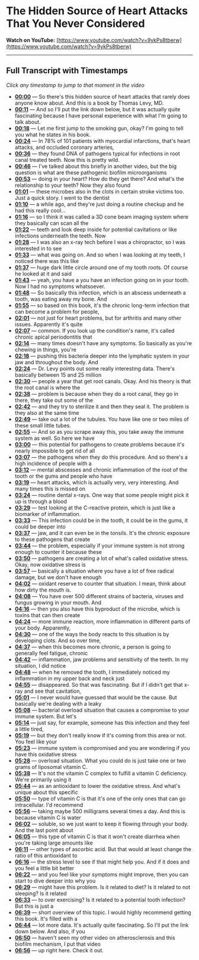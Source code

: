 # The Hidden Source of Heart Attacks That You Never Considered

**Watch on YouTube:** [https://www.youtube.com/watch?v=9ykPs8tberw](https://www.youtube.com/watch?v=9ykPs8tberw)

---

## Full Transcript with Timestamps

*Click any timestamp to jump to that moment in the video*

- **[00:00](https://www.youtube.com/watch?v=9ykPs8tberw&t=0s)** — So there's this hidden source of heart attacks that rarely does anyone know about. And this is a book by Thomas Levy, MD.
- **[00:11](https://www.youtube.com/watch?v=9ykPs8tberw&t=11s)** — And so I'll put the link down below, but it was actually quite fascinating because I have personal experience with what I'm going to talk about.
- **[00:18](https://www.youtube.com/watch?v=9ykPs8tberw&t=18s)** — Let me first jump to the smoking gun, okay? I'm going to tell you what he states in his book.
- **[00:24](https://www.youtube.com/watch?v=9ykPs8tberw&t=24s)** — In 78% of 101 patients with myocardial infarctions, that's heart attacks, and occluded coronary arteries,
- **[00:36](https://www.youtube.com/watch?v=9ykPs8tberw&t=36s)** — they found DNA of pathogens typical for infections in root canal treated teeth. Now this is pretty wild.
- **[00:46](https://www.youtube.com/watch?v=9ykPs8tberw&t=46s)** — I've talked about this briefly in another video, but the big question is what are these pathogenic biofilm microorganisms
- **[00:53](https://www.youtube.com/watch?v=9ykPs8tberw&t=53s)** — doing in your heart? How do they get there? And what's the relationship to your teeth? Now they also found
- **[01:01](https://www.youtube.com/watch?v=9ykPs8tberw&t=61s)** — these microbes also in the clots in certain stroke victims too. Just a quick story. I went to the dentist
- **[01:10](https://www.youtube.com/watch?v=9ykPs8tberw&t=70s)** — a while ago, and they're just doing a routine checkup and he had this really cool...
- **[01:16](https://www.youtube.com/watch?v=9ykPs8tberw&t=76s)** — so I think it was called a 3D cone beam imaging system where they basically can scan all the
- **[01:22](https://www.youtube.com/watch?v=9ykPs8tberw&t=82s)** — teeth and look deep inside for potential cavitations or like infections underneath the teeth. Now
- **[01:28](https://www.youtube.com/watch?v=9ykPs8tberw&t=88s)** — I was also an x-ray tech before I was a chiropractor, so I was interested in to see
- **[01:33](https://www.youtube.com/watch?v=9ykPs8tberw&t=93s)** — what was going on. And so when I was looking at my teeth, I noticed there was this like
- **[01:37](https://www.youtube.com/watch?v=9ykPs8tberw&t=97s)** — huge dark little circle around one of my tooth roots. Of course he looked at it and said
- **[01:43](https://www.youtube.com/watch?v=9ykPs8tberw&t=103s)** — yeah, you have a you have an infection going on in your tooth. Now I had no symptoms whatsoever.
- **[01:48](https://www.youtube.com/watch?v=9ykPs8tberw&t=108s)** — So basically this infection, which is an abscess underneath a tooth, was eating away my bone. And
- **[01:55](https://www.youtube.com/watch?v=9ykPs8tberw&t=115s)** — so based on this book, it's the chronic long-term infection that can become a problem for people,
- **[02:01](https://www.youtube.com/watch?v=9ykPs8tberw&t=121s)** — not just for heart problems, but for arthritis and many other issues. Apparently it's quite
- **[02:07](https://www.youtube.com/watch?v=9ykPs8tberw&t=127s)** — common. If you look up the condition's name, it's called chronic apical periodontitis that
- **[02:14](https://www.youtube.com/watch?v=9ykPs8tberw&t=134s)** — many times doesn't have any symptoms. So basically as you're chewing in things, you're
- **[02:18](https://www.youtube.com/watch?v=9ykPs8tberw&t=138s)** — pushing this bacteria deeper into the lymphatic system in your jaw and throughout the body. And
- **[02:24](https://www.youtube.com/watch?v=9ykPs8tberw&t=144s)** — Dr. Levy points out some really interesting data. There's basically between 15 and 25 million
- **[02:30](https://www.youtube.com/watch?v=9ykPs8tberw&t=150s)** — people a year that get root canals. Okay. And his theory is that the root canal is where the
- **[02:38](https://www.youtube.com/watch?v=9ykPs8tberw&t=158s)** — problem is because when they do a root canal, they go in there, they take out some of the
- **[02:42](https://www.youtube.com/watch?v=9ykPs8tberw&t=162s)** — and they try to sterilize it and then they seal it. The problem is they also at the same time
- **[02:49](https://www.youtube.com/watch?v=9ykPs8tberw&t=169s)** — take out a lot of the tubules. You have like one or two miles of these small little tubes.
- **[02:55](https://www.youtube.com/watch?v=9ykPs8tberw&t=175s)** — And so as you scrape away this, you take away the immune system as well. So here we have
- **[03:00](https://www.youtube.com/watch?v=9ykPs8tberw&t=180s)** — this potential for pathogens to create problems because it's nearly impossible to get rid of all
- **[03:07](https://www.youtube.com/watch?v=9ykPs8tberw&t=187s)** — the pathogens when they do this procedure. And so there's a high incidence of people with a
- **[03:12](https://www.youtube.com/watch?v=9ykPs8tberw&t=192s)** — mental abscesses and chronic inflammation of the root of the tooth or the gums and people who have
- **[03:19](https://www.youtube.com/watch?v=9ykPs8tberw&t=199s)** — heart attacks, which is actually very, very interesting. And many times this is missed on
- **[03:24](https://www.youtube.com/watch?v=9ykPs8tberw&t=204s)** — routine dental x-rays. One way that some people might pick it up is through a blood
- **[03:29](https://www.youtube.com/watch?v=9ykPs8tberw&t=209s)** — test looking at the C-reactive protein, which is just like a biomarker of inflammation.
- **[03:33](https://www.youtube.com/watch?v=9ykPs8tberw&t=213s)** — This infection could be in the tooth, it could be in the gums, it could be deeper into
- **[03:37](https://www.youtube.com/watch?v=9ykPs8tberw&t=217s)** — jaw, and it can even be in the tonsils. It's the chronic exposure to these pathogens that create
- **[03:44](https://www.youtube.com/watch?v=9ykPs8tberw&t=224s)** — the problem, especially if your immune system is not strong enough to counter it because these
- **[03:50](https://www.youtube.com/watch?v=9ykPs8tberw&t=230s)** — pathogens are creating a lot of what's called oxidative stress. Okay, now oxidative stress is
- **[03:57](https://www.youtube.com/watch?v=9ykPs8tberw&t=237s)** — basically a situation where you have a lot of free radical damage, but we don't have enough
- **[04:02](https://www.youtube.com/watch?v=9ykPs8tberw&t=242s)** — oxidant reserve to counter that situation. I mean, think about how dirty the mouth is.
- **[04:08](https://www.youtube.com/watch?v=9ykPs8tberw&t=248s)** — You have over 500 different strains of bacteria, viruses and fungus growing in your mouth. And
- **[04:16](https://www.youtube.com/watch?v=9ykPs8tberw&t=256s)** — then you also have this byproduct of the microbe, which is toxins that can then create
- **[04:24](https://www.youtube.com/watch?v=9ykPs8tberw&t=264s)** — more immune reaction, more inflammation in different parts of your body. Apparently,
- **[04:30](https://www.youtube.com/watch?v=9ykPs8tberw&t=270s)** — one of the ways the body reacts to this situation is by developing clots. And so over time,
- **[04:37](https://www.youtube.com/watch?v=9ykPs8tberw&t=277s)** — when this becomes more chronic, a person is going to generally feel fatigue, chronic
- **[04:42](https://www.youtube.com/watch?v=9ykPs8tberw&t=282s)** — inflammation, jaw problems and sensitivity of the teeth. In my situation, I did notice
- **[04:48](https://www.youtube.com/watch?v=9ykPs8tberw&t=288s)** — when he removed the tooth, I immediately noticed my inflammation in my upper back and neck just
- **[04:55](https://www.youtube.com/watch?v=9ykPs8tberw&t=295s)** — disappeared. So that was fascinating. But if I didn't get that x-ray and see that cavitation,
- **[05:01](https://www.youtube.com/watch?v=9ykPs8tberw&t=301s)** — I never would have guessed that would be the cause. But basically we're dealing with a leaky
- **[05:08](https://www.youtube.com/watch?v=9ykPs8tberw&t=308s)** — bacterial overload situation that causes a compromise to your immune system. But let's
- **[05:14](https://www.youtube.com/watch?v=9ykPs8tberw&t=314s)** — just say, for example, someone has this infection and they feel a little tired,
- **[05:19](https://www.youtube.com/watch?v=9ykPs8tberw&t=319s)** — but they don't really know if it's coming from this area or not. You feel like your
- **[05:23](https://www.youtube.com/watch?v=9ykPs8tberw&t=323s)** — immune system is compromised and you are wondering if you have this oxidative stress
- **[05:28](https://www.youtube.com/watch?v=9ykPs8tberw&t=328s)** — overload situation. What you could do is just take one or two grams of liposomal vitamin C.
- **[05:38](https://www.youtube.com/watch?v=9ykPs8tberw&t=338s)** — It's not the vitamin C complex to fulfill a vitamin C deficiency. We're primarily using it
- **[05:44](https://www.youtube.com/watch?v=9ykPs8tberw&t=344s)** — as an antioxidant to lower the oxidative stress. And what's unique about this specific
- **[05:50](https://www.youtube.com/watch?v=9ykPs8tberw&t=350s)** — type of vitamin C is that it's one of the only ones that can go intracellular. I'd recommend
- **[05:56](https://www.youtube.com/watch?v=9ykPs8tberw&t=356s)** — taking maybe 500 milligrams several times a day. And this is because vitamin C is water
- **[06:02](https://www.youtube.com/watch?v=9ykPs8tberw&t=362s)** — soluble, so we just want to keep it flowing through your body. And the last point about
- **[06:05](https://www.youtube.com/watch?v=9ykPs8tberw&t=365s)** — this type of vitamin C is that it won't create diarrhea when you're taking large amounts like
- **[06:11](https://www.youtube.com/watch?v=9ykPs8tberw&t=371s)** — other types of ascorbic acid. But that would at least change the ratio of this antioxidant to
- **[06:16](https://www.youtube.com/watch?v=9ykPs8tberw&t=376s)** — the stress level to see if that might help you. And if it does and you feel a little bit better
- **[06:22](https://www.youtube.com/watch?v=9ykPs8tberw&t=382s)** — and you feel like your symptoms might improve, then you can start to dive deeper into why you
- **[06:29](https://www.youtube.com/watch?v=9ykPs8tberw&t=389s)** — might have this problem. Is it related to diet? Is it related to not sleeping? Is it related
- **[06:33](https://www.youtube.com/watch?v=9ykPs8tberw&t=393s)** — to over exercising? Is it related to a potential tooth infection? But this is just a
- **[06:39](https://www.youtube.com/watch?v=9ykPs8tberw&t=399s)** — short overview of this topic. I would highly recommend getting this book. It's filled with a
- **[06:44](https://www.youtube.com/watch?v=9ykPs8tberw&t=404s)** — lot more data. It's actually quite fascinating. So I'll put the link down below. And also, if you
- **[06:50](https://www.youtube.com/watch?v=9ykPs8tberw&t=410s)** — haven't seen my other video on atherosclerosis and this biofilm mechanism, I put that video
- **[06:56](https://www.youtube.com/watch?v=9ykPs8tberw&t=416s)** — up right here. Check it out.
